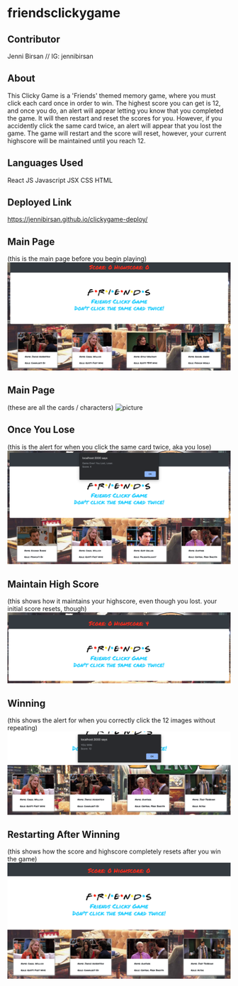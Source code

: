 # friendsclickygame

## Contributor
Jenni Birsan //
IG: jennibirsan

## About
This Clicky Game is a 'Friends' themed memory game, where you must click each card once in order to win. The highest score you can get is 12, and once you do, an alert will appear letting you know that you completed the game. It will then restart and reset the scores for you. However, if you accidently click the same card twice, an alert will appear that you lost the game. The game will restart and the score will reset, however, your current highscore will be maintained until you reach 12. 

## Languages Used
React JS
Javascript
JSX
CSS
HTML

## Deployed Link
https://jennibirsan.github.io/clickygame-deploy/

## Main Page
(this is the main page before you begin playing)
![picture](screenshots/mainheader.png)

## Main Page
(these are all the cards / characters)
![picture](screenshots/allcards.png)

## Once You Lose
(this is the alert for when you click the same card twice, aka you lose)
![picture](screenshots/lost.png)

## Maintain High Score
(this shows how it maintains your highscore, even though you lost. your initial score resets, though)
![picture](screenshots/maintainhighscore.png)

## Winning
(this shows the alert for when you correctly click the 12 images without repeating)
![picture](screenshots/win.png)

## Restarting After Winning
(this shows how the score and highscore completely resets after you win the game)
![picture](screenshots/restartafter12.png)
